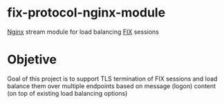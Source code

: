 # fix-protocol-nginx-module
[Nginx](https://www.nginx.com/) stream module for load balancing [FIX](https://www.fixtrading.org/) sessions

# Objetive
Goal of this project is to support TLS termination of FIX sessions and load balance them over multiple endpoints based on message (logon) content (on top of existing load balancing options)
